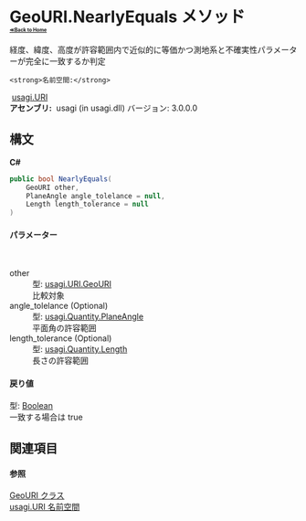 # GeoURI.NearlyEquals メソッド <div style="font-size:30%"><a href="https://github.com/usagi/usagi.cs/blob/master/docs/Home.md">≪Back to Home</a></div> 

経度、緯度、高度が許容範囲内で近似的に等価かつ測地系と不確実性パラメーターが完全に一致するか判定


    <strong>名前空間:</strong>
&nbsp;<a href="N_usagi_URI.md">usagi.URI</a><br /><strong>アセンブリ:</strong>
&nbsp;usagi (in usagi.dll) バージョン: 3.0.0.0

## 構文

**C#**<br />
``` C#
public bool NearlyEquals(
	GeoURI other,
	PlaneAngle angle_tolelance = null,
	Length length_tolerance = null
)
```


#### パラメーター
&nbsp;<dl><dt>other</dt><dd>型: <a href="T_usagi_URI_GeoURI.md">usagi.URI.GeoURI</a><br />比較対象</dd><dt>angle_tolelance (Optional)</dt><dd>型: <a href="T_usagi_Quantity_PlaneAngle.md">usagi.Quantity.PlaneAngle</a><br />平面角の許容範囲</dd><dt>length_tolerance (Optional)</dt><dd>型: <a href="T_usagi_Quantity_Length.md">usagi.Quantity.Length</a><br />長さの許容範囲</dd></dl>

#### 戻り値
型: <a href="http://msdn2.microsoft.com/ja-jp/library/a28wyd50" target="_blank">Boolean</a><br />一致する場合は true

## 関連項目


#### 参照
<a href="T_usagi_URI_GeoURI.md">GeoURI クラス</a><br /><a href="N_usagi_URI.md">usagi.URI 名前空間</a><br />